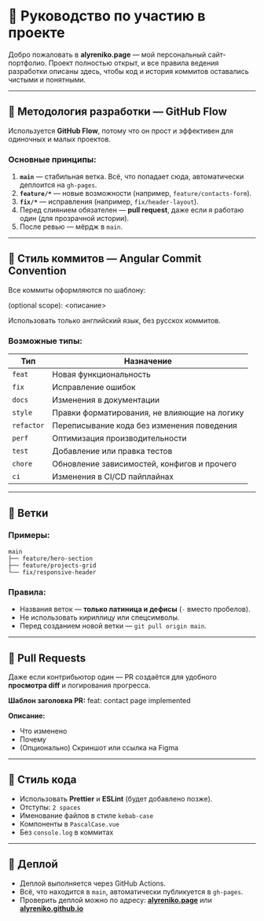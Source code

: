 # 🤝 Руководство по участию в проекте

Добро пожаловать в **alyreniko.page** — мой персональный сайт-портфолио.
Проект полностью открыт, и все правила ведения разработки описаны здесь, чтобы код и история коммитов оставались чистыми и понятными.

---

## 🔄 Методология разработки — GitHub Flow

Используется **GitHub Flow**, потому что он прост и эффективен для одиночных и малых проектов.

### Основные принципы:

1. **`main`** — стабильная ветка. Всё, что попадает сюда, автоматически деплоится на `gh-pages`.
2. **`feature/*`** — новые возможности (например, `feature/contacts-form`).
3. **`fix/*`** — исправления (например, `fix/header-layout`).
4. Перед слиянием обязателен — **pull request**, даже если я работаю один (для прозрачной истории).
5. После ревью — мёрдж в `main`.

---

## 💬 Стиль коммитов — Angular Commit Convention

Все коммиты оформляются по шаблону:

<type>(optional scope): <описание>

Использовать только английский язык, без русскох коммитов.

### Возможные типы:

| Тип        | Назначение                                   |
| ---------- | -------------------------------------------- |
| `feat`     | Новая функциональность                       |
| `fix`      | Исправление ошибок                           |
| `docs`     | Изменения в документации                     |
| `style`    | Правки форматирования, не влияющие на логику |
| `refactor` | Переписывание кода без изменения поведения   |
| `perf`     | Оптимизация производительности               |
| `test`     | Добавление или правка тестов                 |
| `chore`    | Обновление зависимостей, конфигов и прочего  |
| `ci`       | Изменения в CI/CD пайплайнах                 |

---

## 🧱 Ветки

### Примеры:

```
main
├── feature/hero-section
├── feature/projects-grid
└── fix/responsive-header
```

### Правила:

- Названия веток — **только латиница и дефисы** (`-` вместо пробелов).
- Не использовать кириллицу или спецсимволы.
- Перед созданием новой ветки — `git pull origin main`.

---

## 🧩 Pull Requests

Даже если контрибьютор один — PR создаётся для удобного **просмотра diff** и логирования прогресса.

**Шаблон заголовка PR:**
feat: contact page implemented

**Описание:**

- Что изменено
- Почему
- (Опционально) Скриншот или ссылка на Figma

---

## 🧹 Стиль кода

- Использовать **Prettier** и **ESLint** (будет добавлено позже).
- Отступы: `2 spaces`
- Именование файлов в стиле `kebab-case`
- Компоненты в `PascalCase.vue`
- Без `console.log` в коммитах

---

## 🚀 Деплой

- Деплой выполняется через GitHub Actions.
- Всё, что находится в `main`, автоматически публикуется в `gh-pages`.
- Проверить деплой можно по адресу:
  **[alyreniko.page](https://alyreniko.page)** или **[alyreniko.github.io](https://alyreniko.github.io)**
